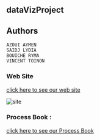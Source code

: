 ## dataVizProject

## Authors

    AZOUI AYMEN
    SAIDJ LYDIA
    BOUICHE RYMA
    VINCENT TOINON
    
### Web Site

[click here to see our web site](https://azouiaymen.github.io/Pollution-aviation/
)

![site](https://github.com/azouiaymen/Pollution-aviation/blob/main/data/Capture%20du%202021-01-12%2001-41-30.png)

### Process Book :
 [click here to see our Process Book](https://hackmd.io/vawOm976QNO24gDwN3a4lA)

